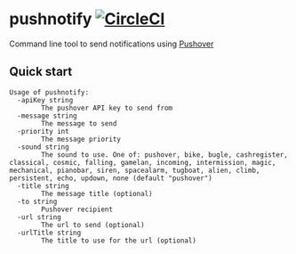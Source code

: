 # pushnotify [![CircleCI](https://circleci.com/gh/danesparza/pushnotify.svg?style=svg)](https://circleci.com/gh/danesparza/pushnotify)
Command line tool to send notifications using [Pushover](https://pushover.net/)

## Quick start
```
Usage of pushnotify:
  -apiKey string
        The pushover API key to send from
  -message string
        The message to send
  -priority int
        The message priority
  -sound string
        The sound to use. One of: pushover, bike, bugle, cashregister, classical, cosmic, falling, gamelan, incoming, intermission, magic, mechanical, pianobar, siren, spacealarm, tugboat, alien, climb, persistent, echo, updown, none (default "pushover")
  -title string
        The message title (optional)
  -to string
        Pushover recipient
  -url string
        The url to send (optional)
  -urlTitle string
        The title to use for the url (optional)
```
